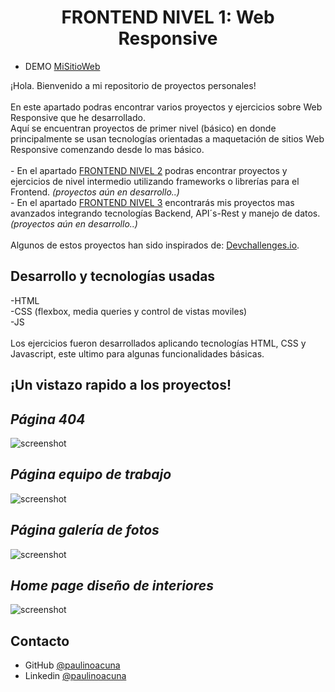 <!-- Please update value in the {}  -->

<h1 align="center">FRONTEND NIVEL 1: Web Responsive</h1>

- DEMO [MiSitioWeb](https://tender-wing-0905a5.netlify.app/)

<div>
   ¡Hola. Bienvenido a mi repositorio de proyectos personales!
  <br>
  <br>
   En este apartado podras encontrar varios proyectos y ejercicios sobre Web Responsive que he desarrollado.
   <br>
   Aquí se encuentran proyectos de primer nivel (básico) en donde principalmente se usan tecnologías orientadas a maquetación de sitios Web Responsive comenzando desde lo mas básico.
 <br><br>
 - En el apartado <a href="#" target="_blank">FRONTEND NIVEL 2</a> podras encontrar proyectos y ejercicios de nivel intermedio utilizando frameworks o librerías para el Frontend.
   <i>(proyectos aún en desarrollo..)</i>
 <br>
 - En el apartado <a href="#" target="_blank">FRONTEND NIVEL 3</a> encontrarás mis proyectos mas avanzados integrando tecnologías Backend, API´s-Rest y manejo de datos.
   <i>(proyectos aún en desarrollo..)</i>
  <br><br>
 Algunos de estos proyectos han sido inspirados de: <a href="http://devchallenges.io" target="_blank">Devchallenges.io</a>.
</div>


## Desarrollo y tecnologías usadas

-HTML <br>
-CSS (flexbox, media queries y control de vistas moviles) <br>
-JS
<br><br>
Los ejercicios fueron desarrollados aplicando tecnologías HTML, CSS y Javascript, este ultimo para algunas funcionalidades básicas.



## ¡Un vistazo rapido a los proyectos!

<h2><i>Página 404</i></h2>

![screenshot](https://github.com/paulinoacuna/ResponsiveWebChallenges/blob/903b398c840ea73d1a6ba04d8c127f3b245329d5/404-not-found/404_ss.png)

<h2><i>Página equipo de trabajo</i></h2>

![screenshot](https://github.com/paulinoacuna/ResponsiveWebChallenges/blob/e0b20e8cb18956cb2434b9393d0c750ddecb7365/My-team-page/team_ss.png)

<h2><i>Página galería de fotos</i></h2>

![screenshot](https://github.com/paulinoacuna/ResponsiveWebChallenges/blob/e0b20e8cb18956cb2434b9393d0c750ddecb7365/my-gallery-master/gallery_ss.png)

<h2><i>Home page diseño de interiores</i></h2>

![screenshot](https://github.com/paulinoacuna/ResponsiveWebChallenges/blob/e0b20e8cb18956cb2434b9393d0c750ddecb7365/interior-consultant-master/interior_ss.png)


## Contacto

- GitHub [@paulinoacuna](https://github.com/paulinoacuna)
- Linkedin [@paulinoacuna](https://co.linkedin.com/in/paulino-acu%C3%B1a-7b071714b)
